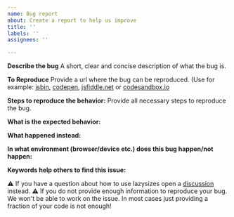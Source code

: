 ```yaml
---
name: Bug report
about: Create a report to help us improve
title: ''
labels: ''
assignees: ''

---
```


**Describe the bug**
A short, clear and concise description of what the bug is.

**To Reproduce**
Provide a url where the bug can be reproduced. (Use for example: [jsbin](https://jsbin.com), [codepen](https://codepen.io), [jsfiddle.net](https://jsfiddle.net) or [codesandbox.io](https://codesandbox.io)

**Steps to reproduce the behavior:**
Provide all necessary steps to reproduce the bug. 

**What is the expected behavior:**


**What happened instead:**


**In what environment (browser/device etc.) does this bug happen/not happen:**

**Keywords help others to find this issue:**

⚠️ If you have a question about how to use lazysizes open a [discussion](/lazysizes/discussions) instead.
⚠️ If you do not provide enough information to reproduce your bug. We won't be able to work on the issue. In most cases just providing a fraction of your code is not enough!
